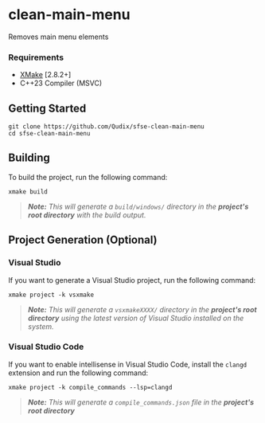 # clean-main-menu

Removes main menu elements

### Requirements
* [XMake](https://xmake.io) [2.8.2+]
* C++23 Compiler (MSVC)

## Getting Started
```properties
git clone https://github.com/Qudix/sfse-clean-main-menu
cd sfse-clean-main-menu
```

## Building
To build the project, run the following command:
```properties
xmake build
```

> ***Note:*** *This will generate a `build/windows/` directory in the **project's root directory** with the build output.*

## Project Generation (Optional)

### Visual Studio
If you want to generate a Visual Studio project, run the following command:
```properties
xmake project -k vsxmake
```

> ***Note:*** *This will generate a `vsxmakeXXXX/` directory in the **project's root directory** using the latest version of Visual Studio installed on the system.*

### Visual Studio Code
If you want to enable intellisense in Visual Studio Code, install the `clangd` extension and run the following command:
```properties
xmake project -k compile_commands --lsp=clangd
```

> ***Note:*** *This will generate a `compile_commands.json` file in the **project's root directory***
